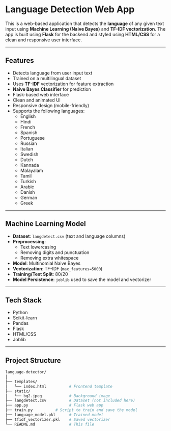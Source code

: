 #  Language Detection Web App

This is a web-based application that detects the **language** of any given text input using **Machine Learning (Naive Bayes)** and **TF-IDF vectorization**. The app is built using **Flask** for the backend and styled using **HTML/CSS** for a clean and responsive user interface.

---

##  Features

- Detects language from user input text
- Trained on a multilingual dataset
- Uses **TF-IDF** vectorization for feature extraction
- **Naive Bayes Classifier** for prediction
- Flask-based web interface
- Clean and animated UI
- Responsive design (mobile-friendly)
- Supports the following languages:
  - English
  - Hindi
  - French
  - Spanish
  - Portuguese
  - Russian
  - Italian
  - Swedish
  - Dutch
  - Kannada
  - Malayalam
  - Tamil
  - Turkish
  - Arabic
  - Danish
  - German
  - Greek

---

##  Machine Learning Model

- **Dataset**: `langdetect.csv` (text and language columns)
- **Preprocessing**:
  - Text lowercasing
  - Removing digits and punctuation
  - Removing extra whitespace
- **Model**: Multinomial Naive Bayes
- **Vectorization**: TF-IDF (`max_features=5000`)
- **Training/Test Split**: 80/20
- **Model Persistence**: `joblib` used to save the model and vectorizer

---

##  Tech Stack

- Python
- Scikit-learn
- Pandas
- Flask
- HTML/CSS
- Joblib

---

##  Project Structure

```bash
language-detector/
│
├── templates/
│   └── index.html          # Frontend template
├── static/
│   └── bg2.jpeg            # Background image
├── langdetect.csv          # Dataset (not included here)
├── app.py                  # Flask web app
├── train.py          # Script to train and save the model
├── language_model.pkl      # Trained model
├── tfidf_vectorizer.pkl    # Saved vectorizer
└── README.md               # This file

